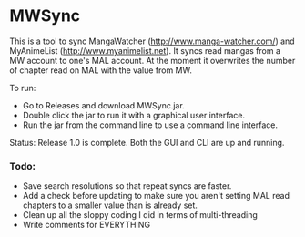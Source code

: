 MWSync
======

This is a tool to sync MangaWatcher (http://www.manga-watcher.com/) and MyAnimeList
(http://www.myanimelist.net). It syncs read mangas from a MW account to one's MAL account.
At the moment it overwrites the number of chapter read on MAL with the value from MW.

To run:
* Go to Releases and download MWSync.jar.
* Double click the jar to run it with a graphical user interface.
* Run the jar from the command line to use a command line interface.

Status: Release 1.0 is complete. Both the GUI and CLI are up and running.

### Todo:
* Save search resolutions so that repeat syncs are faster.
* Add a check before updating to make sure you aren't setting MAL read chapters to a smaller value
  than is already set.
* Clean up all the sloppy coding I did in terms of multi-threading
* Write comments for EVERYTHING
